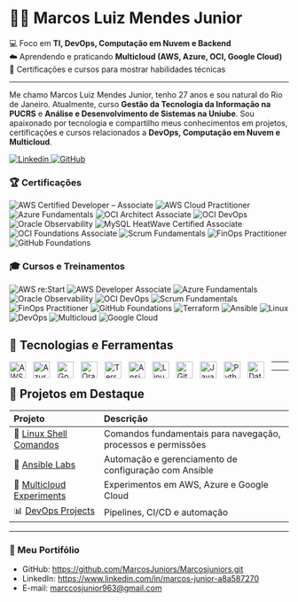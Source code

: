 # 👨‍💻 Marcos Luiz Mendes Junior

💻 Foco em **TI, DevOps, Computação em Nuvem e Backend**  
☁️ Aprendendo e praticando **Multicloud (AWS, Azure, OCI, Google Cloud)**  
🚀 Certificações e cursos para mostrar habilidades técnicas  

---

Me chamo Marcos Luiz Mendes Junior, tenho 27 anos e sou natural do Rio de Janeiro. Atualmente, curso **Gestão da Tecnologia da Informação na PUCRS** e **Análise e Desenvolvimento de Sistemas na Uniube**. Sou apaixonado por tecnologia e compartilho meus conhecimentos em projetos, certificações e cursos relacionados a **DevOps, Computação em Nuvem e Multicloud**.

<p align="left">
    <a href="https://www.linkedin.com/in/marcos-junior-a8a587270">
        <img 
            alt="Linkedin" 
            title="Conecte-se no LinkedIn" 
            src="https://custom-icon-badges.demolab.com/badge/LinkedIn-0077B5?style=for-the-badge&logo=linkedin&logoColor=white"
        />
    </a>
    <a href="https://github.com/MarcosJuniors/Marcosjuniors.git">
        <img 
            alt="GitHub" 
            title="Me siga no GitHub" 
            src="https://custom-icon-badges.demolab.com/badge/GitHub-181717?style=for-the-badge&logo=github&logoColor=white"
        />
    </a>
</p>

### 🏆 Certificações

<!-- Todas as cores agora são pretas para uniformidade -->

![AWS Certified Developer – Associate](https://img.shields.io/badge/AWS-Developer_Associate-000000?style=for-the-badge&logo=amazon-aws&logoColor=white)
![AWS Cloud Practitioner](https://img.shields.io/badge/AWS-Cloud_Practitioner-000000?style=for-the-badge&logo=amazon-aws&logoColor=white)
![Azure Fundamentals](https://img.shields.io/badge/Azure-Fundamentals-000000?style=for-the-badge&logo=microsoftazure&logoColor=white)
![OCI Architect Associate](https://img.shields.io/badge/OCI-Architect_Associate-000000?style=for-the-badge&logo=oracle&logoColor=white)
![OCI DevOps](https://img.shields.io/badge/OCI-DevOps_Professional-000000?style=for-the-badge&logo=oracle&logoColor=white)
![Oracle Observability](https://img.shields.io/badge/OCI-Observability_Professional-000000?style=for-the-badge&logo=oracle&logoColor=white)
![MySQL HeatWave Certified Associate](https://img.shields.io/badge/MySQL-HeatWave_Certified_Associate-000000?style=for-the-badge&logo=mysql&logoColor=white)
![OCI Foundations Associate](https://img.shields.io/badge/OCI-Foundations_Associate-000000?style=for-the-badge&logo=oracle&logoColor=white)
![Scrum Fundamentals](https://img.shields.io/badge/Scrum-Fundamentals-000000?style=for-the-badge&logo=scrumalliance&logoColor=white)
![FinOps Practitioner](https://img.shields.io/badge/FinOps-Practitioner-000000?style=for-the-badge&logo=finopsfoundation&logoColor=white)
![GitHub Foundations](https://img.shields.io/badge/GitHub-Foundations-000000?style=for-the-badge&logo=github&logoColor=white)



### 🎓 Cursos e Treinamentos

<!-- Todas as cores agora são pretas para uniformidade -->

![AWS re:Start](https://img.shields.io/badge/AWS-reStart-000000?style=for-the-badge&logo=amazon-aws&logoColor=white)
![AWS Developer Associate](https://img.shields.io/badge/AWS-Developer_Associate-000000?style=for-the-badge&logo=amazon-aws&logoColor=white)
![Azure Fundamentals](https://img.shields.io/badge/Azure-Fundamentals-000000?style=for-the-badge&logo=microsoftazure&logoColor=white)
![Oracle Observability](https://img.shields.io/badge/OCI-Observability_Professional-000000?style=for-the-badge&logo=oracle&logoColor=white)
![OCI DevOps](https://img.shields.io/badge/OCI-DevOps_Professional-000000?style=for-the-badge&logo=oracle&logoColor=white)
![Scrum Fundamentals](https://img.shields.io/badge/Scrum-Fundamentals-000000?style=for-the-badge&logo=scrumalliance&logoColor=white)
![FinOps Practitioner](https://img.shields.io/badge/FinOps-Practitioner-000000?style=for-the-badge&logo=finopsfoundation&logoColor=white)
![GitHub Foundations](https://img.shields.io/badge/GitHub-Foundations-000000?style=for-the-badge&logo=github&logoColor=white)
![Terraform](https://img.shields.io/badge/Terraform-Curso-000000?style=for-the-badge&logo=terraform&logoColor=white)
![Ansible](https://img.shields.io/badge/Ansible-Curso-000000?style=for-the-badge&logo=ansible&logoColor=white)
![Linux](https://img.shields.io/badge/Linux-Curso-000000?style=for-the-badge&logo=linux&logoColor=white)
![DevOps](https://img.shields.io/badge/DevOps-Curso-000000?style=for-the-badge&logo=devops&logoColor=white)
![Multicloud](https://img.shields.io/badge/Multicloud-Curso-000000?style=for-the-badge)
![Google Cloud](https://img.shields.io/badge/Google_Cloud-Curso-000000?style=for-the-badge&logo=googlecloud&logoColor=white)

##  🤖 Tecnologias e Ferramentas

<img align="left" alt="AWS" title="AWS" width="30px" style="padding-right: 10px;" src="https://tse3.mm.bing.net/th/id/OIP._xZJ5Q1N7TuZuCnfH77cJwHaHa?cb=12&rs=1&pid=ImgDetMain&o=7&rm=3" />
<img align="left" alt="Azure" title="Azure" width="30px" style="padding-right: 10px;" src="https://cdn.jsdelivr.net/gh/devicons/devicon@latest/icons/azure/azure-original.svg" />
<img align="left" alt="Google Cloud" title="Google Cloud" width="30px" style="padding-right: 10px;" src="https://cdn.jsdelivr.net/gh/devicons/devicon@latest/icons/googlecloud/googlecloud-original.svg" />
<img align="left" alt="Oracle" title="Oracle Cloud" width="30px" style="padding-right: 10px;" src="https://cdn.jsdelivr.net/gh/devicons/devicon@latest/icons/oracle/oracle-original.svg" />
<img align="left" alt="Terraform" title="Terraform" width="30px" style="padding-right: 10px;" src="https://cdn.jsdelivr.net/gh/devicons/devicon@latest/icons/terraform/terraform-original.svg" />
<img align="left" alt="Ansible" title="Ansible" width="30px" style="padding-right: 10px;" src="https://cdn.jsdelivr.net/gh/devicons/devicon@latest/icons/ansible/ansible-original.svg" />
<img align="left" alt="Linux" title="Linux" width="30px" style="padding-right: 10px;" src="https://cdn.jsdelivr.net/gh/devicons/devicon@latest/icons/linux/linux-original.svg" />
<img align="left" alt="Git" title="Git" width="30px" style="padding-right: 10px;" src="https://cdn.jsdelivr.net/gh/devicons/devicon@latest/icons/git/git-original.svg" />
<img align="left" alt="JavaScript" title="JavaScript" width="30px" style="padding-right: 10px;" src="https://cdn.jsdelivr.net/gh/devicons/devicon@latest/icons/javascript/javascript-original.svg" />
<img align="left" alt="Python" title="Python" width="30px" style="padding-right: 10px;" src="https://cdn.jsdelivr.net/gh/devicons/devicon@latest/icons/python/python-original.svg" />
<img align="left" alt="Datadog" title="Datadog" width="30px" style="padding-right: 10px;" src="https://cdn.jsdelivr.net/gh/devicons/devicon@latest/icons/datadog/datadog-original.svg" />




---




---

## 💼 Projetos em Destaque

| Projeto | Descrição |
|:--|:--|
| 🐧 [Linux Shell Comandos](https://github.com/MarcosJuniors/Guia-terminal-linux) | Comandos fundamentais para navegação, processos e permissões |
| 🐳 [Ansible Labs](https://github.com/SEU_USUARIO_AQUI/ansible-labs) | Automação e gerenciamento de configuração com Ansible |
| 🧠 [Multicloud Experiments](https://github.com/SEU_USUARIO_AQUI/multicloud-experiments) | Experimentos em AWS, Azure e Google Cloud |
| 📊 [DevOps Projects](https://github.com/SEU_USUARIO_AQUI/devops-projects) | Pipelines, CI/CD e automação |

---

### 🔗 Meu Portifólio

- GitHub: https://github.com/MarcosJuniors/Marcosjuniors.git 
- LinkedIn: https://www.linkedin.com/in/marcos-junior-a8a587270 
- E-mail: marccosjunior963@gmail.com
